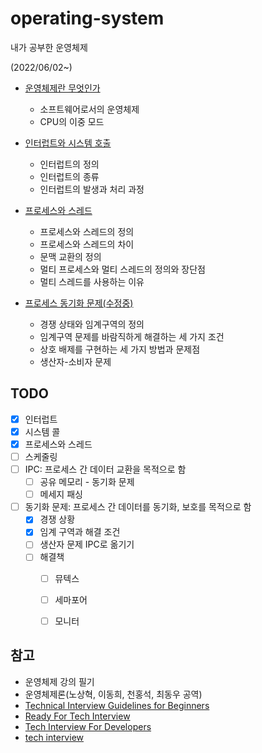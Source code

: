 # operating-system

내가 공부한 운영체제

(2022/06/02~)



- [운영체제란 무엇인가](https://github.com/leegwae/operating-system/blob/main/Operating%20System%20Basics.md)
  - 소프트웨어로서의 운영체제
  - CPU의 이중 모드

- [인터럽트와 시스템 호출](https://github.com/leegwae/operating-system/blob/main/Interrupt%20and%20System%20Call.md)
  - 인터럽트의 정의
  - 인터럽트의 종류
  - 인터럽트의 발생과 처리 과정

- [프로세스와 스레드](https://github.com/leegwae/operating-system/blob/main/Process%20and%20Thread.md)
  - 프로세스와 스레드의 정의
  - 프로세스와 스레드의 차이
  - 문맥 교환의 정의
  - 멀티 프로세스와 멀티 스레드의 정의와 장단점
  - 멀티 스레드를 사용하는 이유
- [프로세스 동기화 문제(수정중)](https://github.com/leegwae/operating-system/blob/main/Process%20Synchronization.md)
  - 경쟁 상태와 임계구역의 정의
  - 임계구역 문제를 바람직하게 해결하는 세 가지 조건
  - 상호 배제를 구현하는 세 가지 방법과 문제점
  - 생산자-소비자 문제





## TODO

- [x] 인터럽트
- [x] 시스템 콜
- [x] 프로세스와 스레드
- [ ] 스케줄링
- [ ] IPC: 프로세스 간 데이터 교환을 목적으로 함
  - [ ] 공유 메모리 - 동기화 문제
  - [ ] 메세지 패싱

- [ ] 동기화 문제: 프로세스 간 데이터를 동기화, 보호를 목적으로 함
  - [x] 경쟁 상황
  - [x] 임계 구역과 해결 조건
  - [ ] 생산자 문제 IPC로 옮기기
  - [ ] 해결책
    - [ ] 뮤텍스
    - [ ] 세마포어
    - [ ] 모니터




## 참고

- 운영체제 강의 필기
- 운영체제론(노상혁, 이동희, 천홍석, 최동우 공역)
- [Technical Interview Guidelines for Beginners](https://github.com/JaeYeopHan/Interview_Question_for_Beginner)
- [Ready For Tech Interview](https://github.com/WooVictory/Ready-For-Tech-Interview)
- [Tech Interview For Developers](https://github.com/gyoogle/tech-interview-for-developer)
- [tech interview](https://github.com/WeareSoft/tech-interview)

